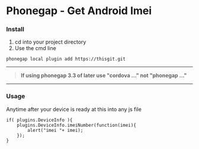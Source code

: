 # Phonegap - Get Android Imei

### Install

1. cd into your project directory
2. Use the cmd line

```
phonegap local plugin add https://thisgit.git
```

---
> **If using phonegap 3.3 of later use "cordova ..." not "phonegap ..."**

---

### Usage

Anytime after your device is ready at this into any js file

```
if( plugins.DeviceInfo ){
    plugins.DeviceInfo.imeiNumber(function(imei){
        alert("imei "+ imei);                   
    });
}
```
